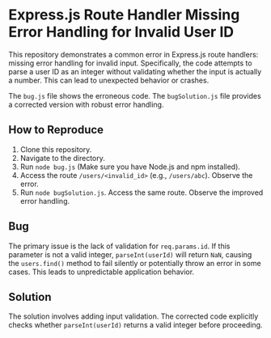 # Express.js Route Handler Missing Error Handling for Invalid User ID

This repository demonstrates a common error in Express.js route handlers:  missing error handling for invalid input. Specifically, the code attempts to parse a user ID as an integer without validating whether the input is actually a number. This can lead to unexpected behavior or crashes.

The `bug.js` file shows the erroneous code. The `bugSolution.js` file provides a corrected version with robust error handling.

## How to Reproduce

1. Clone this repository.
2. Navigate to the directory.
3. Run `node bug.js` (Make sure you have Node.js and npm installed).
4. Access the route `/users/<invalid_id>` (e.g., `/users/abc`).  Observe the error.
5. Run `node bugSolution.js`.  Access the same route.  Observe the improved error handling.

## Bug

The primary issue is the lack of validation for `req.params.id`. If this parameter is not a valid integer, `parseInt(userId)` will return `NaN`, causing the `users.find()` method to fail silently or potentially throw an error in some cases.  This leads to unpredictable application behavior.

## Solution

The solution involves adding input validation.  The corrected code explicitly checks whether `parseInt(userId)` returns a valid integer before proceeding.
